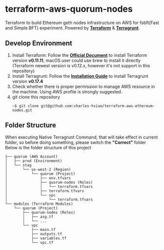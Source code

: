 # terraform-aws-quorum-nodes
Terraform to build Ethereum geth nodes infrastructure on AWS for fsbft(Fast and Simple BFT) experiment.
Powered by [**Terraform**](https://www.terraform.io/docs/providers/aws/) & [**Terragrunt**](https://davidbegin.github.io/terragrunt/).

## Develop Environment
1. Install Terraform: Follow the [**Official Document**](https://www.terraform.io/intro/getting-started/install.html) to install Terraform version **v0.11.11**, macOS user could use brew to install it directly (Terraform newest version is v0.12.x, however it's not support in this repository)
2. Install Terragrunt: Follow the [**Installation Guide**](https://davidbegin.github.io/terragrunt/) to install Terragrunt version **v0.17.4**
3. Check whether there is proper permission to manage AWS resource in the machine. Using AWS profile is strongly suggested.
4. git clone this repository
	```
	~$ git clone git@github.com:charles-hsiao/terraform-aws-ethereum-nodes.git
	```

## Folder Structure
When executing Native Terragrunt Command, that will take effect in current folder, so before doing something, please switch the **"Correct"** folder
Below is the folder structure of this project
```
├── quorum (AWS Account)
│   ├── prod (Environment)
│   └── stag
│       └── us-west-2 (Region)
│           └── quorum (Project)
│               ├── env.tfvars
│               ├── quorum-nodes (Roles)
│               │   └── terraform.tfvars
│               ├── terraform.tfvars
│               └── vpc
│                   └── terraform.tfvars
└── modules (Terraform Modules)
    └── quorum (Project)
        ├── quorum-nodes (Roles)
        │   ├── asg.tf
        │   └── ...
        └── vpc
            ├── main.tf
            ├── outputs.tf
            ├── variables.tf
            └── vpc.tf
```
